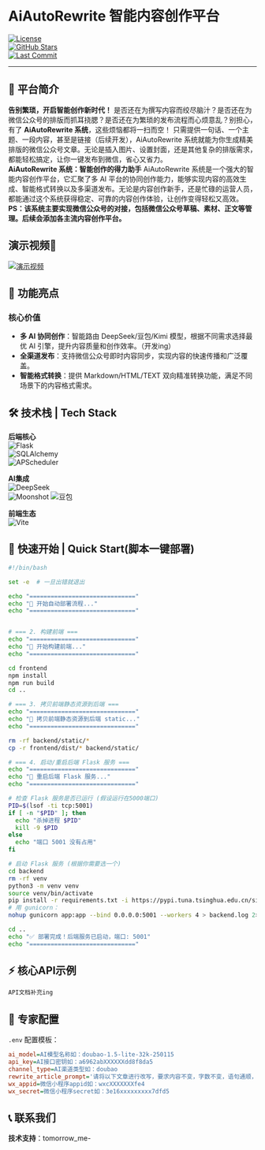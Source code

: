 # AiAutoRewrite 智能内容创作平台
  [![License](https://img.shields.io/badge/license-MIT-green.svg)](LICENSE)  
  [![GitHub Stars](https://img.shields.io/github/stars/lxy/ai-auto-rewrite?style=social)](https://github.com/lxy/ai-auto-rewrite/stargazers)  
  [![Last Commit](https://img.shields.io/github/last-commit/lxy/ai-auto-rewrite)](https://github.com/lxy/ai-auto-rewrite/commits)

---

## 🌟 平台简介  
**告别繁琐，开启智能创作新时代！**
是否还在为撰写内容而绞尽脑汁？是否还在为微信公众号的排版而抓耳挠腮？是否还在为繁琐的发布流程而心烦意乱？别担心，有了 **AiAutoRewrite 系统**，这些烦恼都将一扫而空！
只需提供一句话、一个主题、一段内容，甚至是链接（后续开发），AiAutoRewrite 系统就能为你生成精美排版的微信公众号文章。无论是插入图片、设置封面，还是其他复杂的排版需求，都能轻松搞定，让你一键发布到微信，省心又省力。   
**AiAutoRewrite 系统：智能创作的得力助手**
AiAutoRewrite 系统是一个强大的智能内容创作平台，它汇聚了多 AI 平台的协同创作能力，能够实现内容的高效生成、智能格式转换以及多渠道发布。无论是内容创作新手，还是忙碌的运营人员，都能通过这个系统获得稳定、可靠的内容创作体验，让创作变得轻松又高效。      
**PS：该系统主要实现微信公众号的对接，包括微信公众号草稿、素材、正文等管理。后续会添加各主流内容创作平台。**



## 演示视频🥸
[![演示视频](https://img.youtube.com/vi/your_video_id/maxresdefault.jpg)](https://www.youtube.com/watch?v=your_video_id)

## 🚀 功能亮点
### 核心价值
- **多 AI 协同创作**：智能路由 DeepSeek/豆包/Kimi 模型，根据不同需求选择最优 AI 引擎，提升内容质量和创作效率。（开发ing）
- **全渠道发布**：支持微信公众号即时内容同步，实现内容的快速传播和广泛覆盖。
- **智能格式转换**：提供 Markdown/HTML/TEXT 双向精准转换功能，满足不同场景下的内容格式需求。


## 🛠️ 技术栈 | Tech Stack
**后端核心**  
![Flask](https://img.shields.io/badge/Flask-2.3.2-44CC11?logo=flask)  
![SQLAlchemy](https://img.shields.io/badge/SQLAlchemy-2.0-29BEB0?logo=sqlalchemy)  
![APScheduler](https://img.shields.io/badge/APScheduler-3.10-01A9F7)

**AI集成**  
![DeepSeek](https://img.shields.io/badge/DeepSeek-API-7D3C98)  
![Moonshot](https://img.shields.io/badge/Moonshot-Kimi-FF6F61)
![豆包](https://img.shields.io/badge/豆包-API-FFD700)

**前端生态**  
![Vite](https://img.shields.io/badge/Vite-4.4-646CFF?logo=vite)

## 🚀 快速开始 | Quick Start(脚本一键部署)
```bash
#!/bin/bash

set -e  # 一旦出错就退出

echo "=============================="
echo "🚀 开始自动部署流程..."
echo "=============================="


# === 2. 构建前端 ===
echo "=============================="
echo "🔨 开始构建前端..."
echo "=============================="

cd frontend
npm install
npm run build
cd ..

# === 3. 拷贝前端静态资源到后端 ===
echo "=============================="
echo "📂 拷贝前端静态资源到后端 static..."
echo "=============================="

rm -rf backend/static/*
cp -r frontend/dist/* backend/static/

# === 4. 启动/重启后端 Flask 服务 ===
echo "=============================="
echo "🔄 重启后端 Flask 服务..."
echo "=============================="

# 检查 Flask 服务是否已运行 (假设运行在5000端口)
PID=$(lsof -ti tcp:5001)
if [ -n "$PID" ]; then
  echo "杀掉进程 $PID"
  kill -9 $PID
else
  echo "端口 5001 没有占用"
fi

# 启动 Flask 服务 (根据你需要选一个)
cd backend
rm -rf venv
python3 -m venv venv
source venv/bin/activate
pip install -r requirements.txt -i https://pypi.tuna.tsinghua.edu.cn/simple
# 用 gunicorn：
nohup gunicorn app:app --bind 0.0.0.0:5001 --workers 4 > backend.log 2>&1 &

cd ..
echo "✅ 部署完成！后端服务已启动，端口: 5001"
echo "=============================="
```

## ⚡ 核心API示例
```python
API文档补充ing
```

## 🔧 专家配置
`.env` 配置模板：
```ini
ai_model=AI模型名称如：doubao-1.5-lite-32k-250115
api_key=AI接口密钥如：a6962abXXXXXXdd8f8da5
channel_type=AI渠道类型如：doubao
rewrite_article_prompt='请将以下文章进行改写，要求内容不变，字数不变，语句通顺，符合中文语法规范。'
wx_appid=微信小程序appid如：wxcXXXXXXXfe4
wx_secret=微信小程序secret如：3e16xxxxxxxxx7dfd5
```


## 📞 联系我们
**技术支持**：tomorrow_me-       